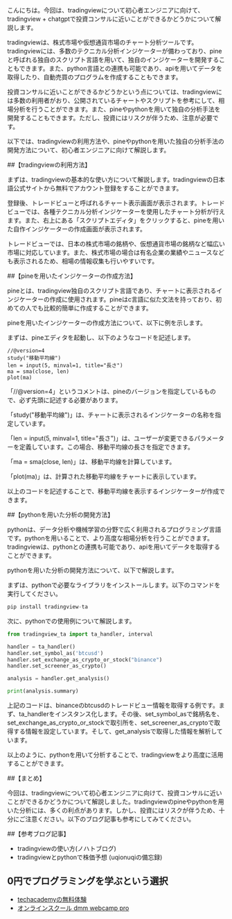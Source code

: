 <!--
title:   【chatgpt】tradingview + chatgptで投資コンサルに近いことはできるのか？
tags:    pine,“tradingview,コンサル”,投資
id:      481b0c350e2ac8f00662
private: false
-->


こんにちは。今回は、tradingviewについて初心者エンジニアに向けて、
tradingview + chatgptで投資コンサルに近いことができるかどうかについて解説します。

tradingviewは、株式市場や仮想通貨市場のチャート分析ツールです。tradingviewには、多数のテクニカル分析インジケーターが備わっており、pineと呼ばれる独自のスクリプト言語を用いて、独自のインジケーターを開発することもできます。また、python言語との連携も可能であり、apiを用いてデータを取得したり、自動売買のプログラムを作成することもできます。

投資コンサルに近いことができるかどうかという点については、tradingviewには多数の利用者がおり、公開されているチャートやスクリプトを参考にして、相場分析を行うことができます。また、pineやpythonを用いて独自の分析手法を開発することもできます。ただし、投資にはリスクが伴うため、注意が必要です。

以下では、tradingviewの利用方法や、pineやpythonを用いた独自の分析手法の開発方法について、初心者エンジニアに向けて解説します。

##【tradingviewの利用方法】

まずは、tradingviewの基本的な使い方について解説します。tradingviewの日本語公式サイトから無料でアカウント登録をすることができます。

登録後、トレードビューと呼ばれるチャート表示画面が表示されます。トレードビューでは、各種テクニカル分析インジケーターを使用したチャート分析が行えます。また、右上にある「スクリプトエディタ」をクリックすると、pineを用いた自作インジケーターの作成画面が表示されます。

トレードビューでは、日本の株式市場の銘柄や、仮想通貨市場の銘柄など幅広い市場に対応しています。また、株式市場の場合は有名企業の業績やニュースなども表示されるため、相場の情報収集も行いやすいです。

##【pineを用いたインジケーターの作成方法】

pineとは、tradingview独自のスクリプト言語であり、チャートに表示されるインジケーターの作成に使用されます。pineはc言語に似た文法を持っており、初めての人でも比較的簡単に作成することができます。

pineを用いたインジケーターの作成方法について、以下に例を示します。

まずは、pineエディタを起動し、以下のようなコードを記述します。

```pine
//@version=4
study("移動平均線")
len = input(5, minval=1, title="長さ")
ma = sma(close, len)
plot(ma)
```

「//@version=4」というコメントは、pineのバージョンを指定しているもので、必ず先頭に記述する必要があります。

「study("移動平均線")」は、チャートに表示されるインジケーターの名称を指定しています。

「len = input(5, minval=1, title="長さ")」は、ユーザーが変更できるパラメーターを定義しています。この場合、移動平均線の長さを指定できます。

「ma = sma(close, len)」は、移動平均線を計算しています。

「plot(ma)」は、計算された移動平均線をチャートに表示しています。

以上のコードを記述することで、移動平均線を表示するインジケーターが作成できます。

##【pythonを用いた分析の開発方法】

pythonは、データ分析や機械学習の分野で広く利用されるプログラミング言語です。pythonを用いることで、より高度な相場分析を行うことができます。tradingviewは、pythonとの連携も可能であり、apiを用いてデータを取得することができます。

pythonを用いた分析の開発方法について、以下で解説します。

まずは、pythonで必要なライブラリをインストールします。以下のコマンドを実行してください。

```python
pip install tradingview-ta
```

次に、pythonでの使用例について解説します。

```python
from tradingview_ta import ta_handler, interval

handler = ta_handler()
handler.set_symbol_as('btcusd')
handler.set_exchange_as_crypto_or_stock("binance")
handler.set_screener_as_crypto()

analysis = handler.get_analysis()

print(analysis.summary)
```

上記のコードは、binanceのbtcusdのトレードビュー情報を取得する例です。まず、ta_handlerをインスタンス化します。その後、set_symbol_asで銘柄名を、set_exchange_as_crypto_or_stockで取引所を、set_screener_as_cryptoで取得する情報を設定しています。そして、get_analysisで取得した情報を解析しています。

以上のように、pythonを用いて分析することで、tradingviewをより高度に活用することができます。

##【まとめ】

今回は、tradingviewについて初心者エンジニアに向けて、投資コンサルに近いことができるかどうかについて解説しました。tradingviewのpineやpythonを用いた分析には、多くの利点があります。しかし、投資にはリスクが伴うため、十分にご注意ください。以下のブログ記事も参考にしてみてください。

##【参考ブログ記事】
- tradingviewの使い方(ノハトブログ)
- tradingviewとpythonで株価予想 (uqionuqiの備忘録)

## 0円でプログラミングを学ぶという選択
- [techacademyの無料体験](//af.moshimo.com/af/c/click?a_id=2612475&amp;p_id=1555&amp;pc_id=2816&amp;pl_id=22706&amp;url=https%3a%2f%2ftechacademy.jp%2fhtmlcss-trial%3futm_source%3dmoshimo%26utm_medium%3daffiliate%26utm_campaign%3dtextad)
- [オンラインスクール dmm webcamp pro](//af.moshimo.com/af/c/click?a_id=2612482&amp;p_id=1363&amp;pc_id=2297&amp;pl_id=39999&amp;guid=on)
